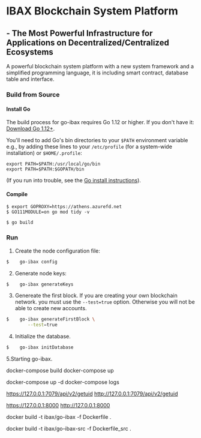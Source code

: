 # IBAX Blockchain System Platform
## - The Most Powerful Infrastructure for Applications on Decentralized/Centralized Ecosystems

A  powerful blockchain system platform with a new system framework and a simplified programming language, it is including smart contract, database table and interface.

### Build from Source

#### Install Go

The build process for go-ibax requires Go 1.12 or higher. If you don't have it: [Download Go 1.12+](https://golang.org/dl/).

You'll need to add Go's bin directories to your `$PATH` environment variable e.g., by adding these lines to your `/etc/profile` (for a system-wide installation) or `$HOME/.profile`:

```
export PATH=$PATH:/usr/local/go/bin
export PATH=$PATH:$GOPATH/bin
```

(If you run into trouble, see the [Go install instructions](https://golang.org/doc/install)).

#### Compile

```
$ export GOPROXY=https://athens.azurefd.net
$ GO111MODULE=on go mod tidy -v

$ go build
```

### Run

1. Create the node configuration file:

```bash
$    go-ibax config
```

2. Generate node keys:

```bash
$    go-ibax generateKeys
```

3. Genereate the first block. If you are creating your own blockchain network. you must use the `--test=true` option. Otherwise you will not be able to create new accounts.

```bash
$    go-ibax generateFirstBlock \
        --test=true
```

4. Initialize the database.

```bash
$    go-ibax initDatabase
```

5.Starting go-ibax.


docker-compose build
docker-compose up

docker-compose up -d
docker-compose logs

https://127.0.0.1:7079/api/v2/getuid
http://127.0.0.1:7079/api/v2/getuid

https://127.0.0.1:8000
http://127.0.0.1:8000


docker build -t ibax/go-ibax -f Dockerfile .

docker build -t ibax/go-ibax-src -f Dockerfile_src .

```





